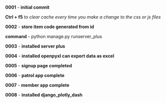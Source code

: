 **0001** - **initial commit**</br>

**Ctrl + f5** *to clear cache every time you make a change to the css or js files*</br>

**0002** - **store item code generated from id**</br>

**command** - python manage.py runserver_plus</br>

**0003** - **installed server plus**</br>

**0004** - **installed openpyxl can export data as excel**</br>

**0005** - **signup page completed**</br>

**0006** - **patrol app complete**</br>

**0007** - **member app complete**</br>

**0008** - **installed  django_plotly_dash**</br>
